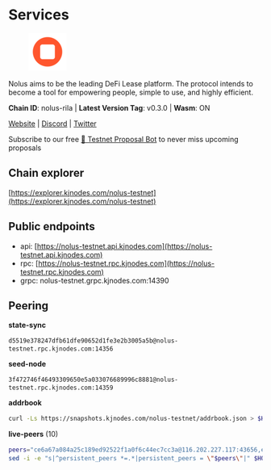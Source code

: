 # Services

<figure><img src="https://raw.githubusercontent.com/kj89/cosmos-images/main/logos/nolus.png" alt=""><figcaption></figcaption></figure>

Nolus aims to be the leading DeFi Lease platform. The protocol  intends to become a tool for empowering people, simple to use, and highly efficient.

**Chain ID**: nolus-rila | **Latest Version Tag**: v0.3.0 | **Wasm**: ON

[Website](https://www.nolus.io) | [Discord](https://discord.gg/nolus-protocol) | [Twitter](https://twitter.com/NolusProtocol)



Subscribe to our free [🤖 Testnet Proposal Bot](https://t.me/kjnodes_testnet_proposal_bot) to never miss upcoming proposals


## Chain explorer
[https://explorer.kjnodes.com/nolus-testnet](https://explorer.kjnodes.com/nolus-testnet)

## Public endpoints

* api: [https://nolus-testnet.api.kjnodes.com](https://nolus-testnet.api.kjnodes.com)
* rpc: [https://nolus-testnet.rpc.kjnodes.com](https://nolus-testnet.rpc.kjnodes.com)
* grpc: nolus-testnet.grpc.kjnodes.com:14390

## Peering

**state-sync**

```text
d5519e378247dfb61dfe90652d1fe3e2b3005a5b@nolus-testnet.rpc.kjnodes.com:14356
```

**seed-node**

```text
3f472746f46493309650e5a033076689996c8881@nolus-testnet.rpc.kjnodes.com:14359
```

**addrbook**
```bash
curl -Ls https://snapshots.kjnodes.com/nolus-testnet/addrbook.json > $HOME/.nolus/config/addrbook.json
```

**live-peers** (10)
```bash
peers="ce6a67a084a25c189ed92522f1a0f6c44ec7cc3a@116.202.227.117:43656,ee7579d3dadb725ce0ed1e453fd72c2fcbb7b9af@142.132.208.26:26356,fcb82df30d2056c3af024fb389e173d683fe8229@65.108.105.48:19756,d5519e378247dfb61dfe90652d1fe3e2b3005a5b@65.109.68.190:14356,15cd61c8528611d1192ee06578cd6f5054645a0e@46.101.115.206:55666,1a5f37caaa5dd174bc2797bf2a70b804e71bc632@162.55.42.27:26656,2fc6d24d1d77c34427ce7cbb24de5ee4d4debe7c@161.97.108.208:26656,a70d47079283e8bddc0d2c63256b34302f9a0a2b@65.109.65.248:31656,236a2626ad46bb671b200883b6105350310372ef@135.181.81.65:37656,48283100d4cf8068dc16ef1b10aacf092303ec2f@65.109.85.170:47656"
sed -i -e "s|^persistent_peers *=.*|persistent_peers = \"$peers\"|" $HOME/.nolus/config/config.toml
```
